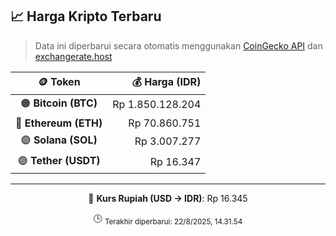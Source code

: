 

<!-- HARGA_KRIPTO -->
## 📈 Harga Kripto Terbaru

> Data ini diperbarui secara otomatis menggunakan [CoinGecko API](https://www.coingecko.com/) dan [exchangerate.host](https://exchangerate.host/)

<div align="center">

| 🪙 Token | 💰 Harga (IDR) |
|:------:|---------------:|
| 🟠 **Bitcoin (BTC)**   | Rp 1.850.128.204 |
| 🔵 **Ethereum (ETH)**  | Rp 70.860.751 |
| 🟣 **Solana (SOL)**    | Rp 3.007.277 |
| 🟢 **Tether (USDT)**   | Rp 16.347 |

---

💱 **Kurs Rupiah (USD → IDR)**: Rp 16.345

🕒 <sub>Terakhir diperbarui: 22/8/2025, 14.31.54</sub>

</div>
<!-- /HARGA_KRIPTO -->